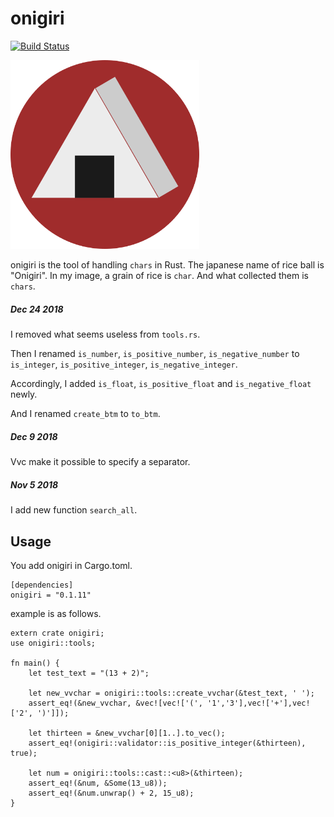 # onigiri

[![Build Status](https://travis-ci.org/masahiko-ofgp/onigiri.svg?branch=master)](https://travis-ci.org/masahiko-ofgp/onigiri)

<img src="./imgs/onigiri2.png" width=60% alt="onigiri">

onigiri is the tool of handling `chars` in Rust.
The japanese name of rice ball is "Onigiri". 
In my image, a grain of rice is `char`. 
And what collected them is `chars`. 

##### Dec 24 2018

I removed what seems useless from `tools.rs`.

Then I renamed `is_number`, `is_positive_number`, `is_negative_number` to `is_integer`, `is_positive_integer`, `is_negative_integer`.

Accordingly, I added `is_float`, `is_positive_float` and `is_negative_float` newly.

And I renamed `create_btm` to `to_btm`.

##### Dec 9 2018

Vvc make it possible to specify a separator.

##### Nov 5 2018

I add new function `search_all`.


## Usage

You add onigiri in Cargo.toml.

```
[dependencies]
onigiri = "0.1.11"
```
example is as follows.

```
extern crate onigiri;
use onigiri::tools;

fn main() {
    let test_text = "(13 + 2)";
    
    let new_vvchar = onigiri::tools::create_vvchar(&test_text, ' ');
    assert_eq!(&new_vvchar, &vec![vec!['(', '1','3'],vec!['+'],vec!['2', ')']]);
    
    let thirteen = &new_vvchar[0][1..].to_vec();
    assert_eq!(onigiri::validator::is_positive_integer(&thirteen), true);
   
    let num = onigiri::tools::cast::<u8>(&thirteen);
    assert_eq!(&num, &Some(13_u8));
    assert_eq!(&num.unwrap() + 2, 15_u8);
}
```
